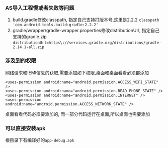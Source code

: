 ### AS导入工程慢或者失败等问题
1. build.gradle修改classpath, 指定自己支持打版本号,这里是2.2.2
`classpath 'com.android.tools.build:gradle:2.2.2'`
2. gradle/wrapper/gradle-wrapper.properties修改distributionUrl, 指定自己支持的gradle.zip
`distributionUrl=https\://services.gradle.org/distributions/gradle-2.14.1-all.zip`

### 涉及到的权限
网络请求和IEMI信息的获取,需要添加如下权限,桌面和桌面看看必须都添加

    <uses-permission android:name="android.permission.ACCESS_WIFI_STATE" />
    <uses-permission android:name="android.permission.READ_PHONE_STATE" />
    <uses-permission android:name="android.permission.INTERNET" />
    <uses-permission android:name="android.permission.ACCESS_NETWORK_STATE" />

桌面看看代码必须要添加的, 而一部分代码运行在桌面,所以桌面也需要添加

### 可以直接安装apk
根目录下有编译好的`app-debug.apk`

